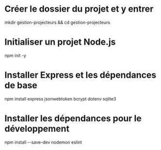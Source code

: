# Créer le dossier du projet et y entrer
mkdir gestion-projecteurs && cd gestion-projecteurs

# Initialiser un projet Node.js
npm init -y

# Installer Express et les dépendances de base
npm install express jsonwebtoken bcrypt dotenv sqlite3

# Installer les dépendances pour le développement
npm install --save-dev nodemon eslint
